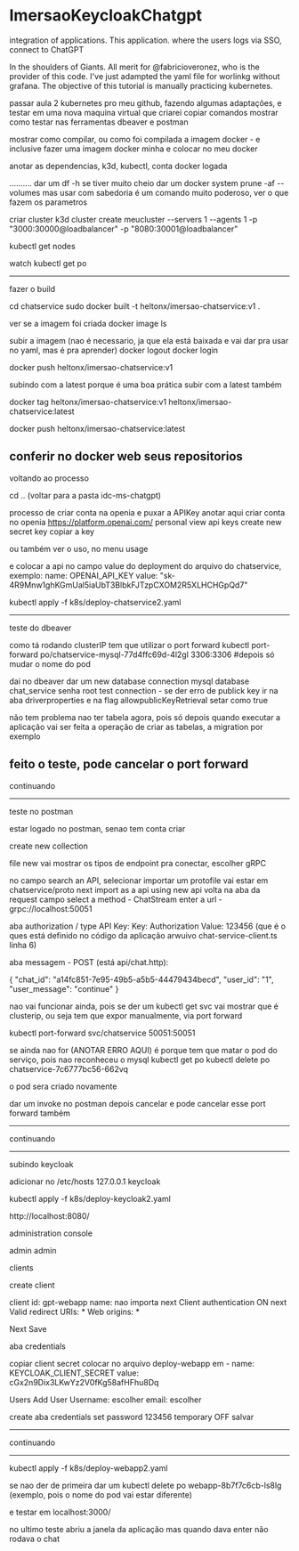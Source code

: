 # ImersaoKeycloakChatgpt
integration of applications. This application. where the users logs via SSO, connect to ChatGPT

In the shoulders of Giants. All merit for @fabricioveronez, who is the provider of this code. I've just adampted the yaml file for worlinkg without grafana.
The objective of this tutorial is manually practicing kubernetes.

passar aula 2 kubernetes pro meu github, fazendo algumas adaptações, e testar em uma nova maquina virtual que criarei
copiar comandos
mostrar como testar nas ferramentas dbeaver e postman

mostrar como compilar, ou como foi compilada a imagem docker - e inclusive fazer uma imagem docker minha e colocar no meu docker

anotar as dependencias, k3d, kubectl, conta docker logada

..........
dar um df -h
se tiver muito cheio dar um docker system prune -af --volumes
mas usar com sabedoria é um comando muito poderoso, ver o que fazem os parametros


criar cluster
k3d cluster create meucluster --servers 1 --agents 1 -p "3000:30000@loadbalancer" -p "8080:30001@loadbalancer"

kubectl get nodes

watch kubectl get po


------
fazer o build 

cd chatservice
sudo docker built -t heltonx/imersao-chatservice:v1 .

ver se a imagem foi criada
docker image ls

subir a imagem (nao é necessario, ja que ela está baixada e vai dar pra usar no yaml, mas é pra aprender)
docker logout
docker login

docker push heltonx/imersao-chatservice:v1 

subindo com a latest porque é uma boa prática subir com a latest também

docker tag heltonx/imersao-chatservice:v1 heltonx/imersao-chatservice:latest

docker push heltonx/imersao-chatservice:latest

conferir no docker web seus repositorios
-------

voltando ao processo

cd .. (voltar para a pasta idc-ms-chatgpt)


processo de criar conta na openia e puxar a APIKey anotar aqui
criar conta no openia
https://platform.openai.com/
personal
view api keys
create new secret key
copiar a key

ou também ver o uso, no menu usage


e colocar a api no campo value do deployment do arquivo do chatservice, exemplo:
name: OPENAI_API_KEY
value: "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"


kubectl apply -f k8s/deploy-chatservice2.yaml


-----------------
teste do dbeaver

como tá rodando clusterIP tem que utilizar o port forward
kubectl port-forward po/chatservice-mysql-77d4ffc69d-4l2gl 3306:3306 #depois só mudar o nome do pod

dai no dbeaver dar um new database connection
mysql
database chat_service
senha root
test connection - se der erro de publick key ir na aba driverproperties e na flag
allowpublicKeyRetrieval setar como true

não tem problema nao ter tabela agora, pois só depois quando executar a aplicação vai ser feita
a operação de criar as tabelas, a migration por exemplo

feito o teste, pode cancelar o port forward
-----------------

continuando

-----------------
teste no postman

estar logado no postman, senao tem conta criar


create new collection

file new
vai mostrar os tipos de endpoint pra conectar, escolher gRPC

no campo search an API, selecionar importar um protofile
vai estar em chatservice/proto
next
import as a api
using new api
volta na aba da request
campo select a method - ChatStream
enter a url - grpc://localhost:50051

aba authorization / type API Key:
Key: Authorization
Value: 123456 (que é o ques está definido no código da aplicação arwuivo chat-service-client.ts linha 6)


aba messagem - POST (está api/chat.http):

{
    "chat_id": "a14fc851-7e95-49b5-a5b5-44479434becd",
    "user_id": "1",
    "user_message": "continue"
}

nao vai funcionar ainda, pois se der um kubectl get svc
vai mostrar que é clusterip, ou seja tem que expor manualmente, via port forward

kubectl port-forward svc/chatservice 50051:50051

se ainda nao for (ANOTAR ERRO AQUI) é porque tem que matar o pod do serviço, pois nao reconheceu o mysql
kubectl get po
kubectl delete po chatservice-7c6777bc56-662vq

o pod sera criado novamente

dar um invoke no postman
depois cancelar
e pode cancelar esse port forward também

-----------------

continuando

-----------------

subindo keycloak

adicionar no /etc/hosts
127.0.0.1 keycloak

kubectl apply -f k8s/deploy-keycloak2.yaml 

http://localhost:8080/

administration console

admin
admin

clients

create client

client id: gpt-webapp
name: nao importa
next
Client authentication ON
next
Valid redirect URIs: *
Web origins: *

Next
Save

aba credentials

copiar client secret
colocar no arquivo deploy-webapp em
        - name: KEYCLOAK_CLIENT_SECRET
          value: cGx2n9Dix3LKwYz2V0fKg58afHFhu8Dq

Users
Add User
Username: escolher
email: escolher

create
aba credentials
set password
123456
temporary OFF
salvar

-----------------

continuando

-----------------


kubectl apply -f k8s/deploy-webapp2.yaml

se nao der de primeira dar um 
kubectl delete po webapp-8b7f7c6cb-ls8lg (exemplo, pois o nome do pod vai estar diferente)

e testar em 
localhost:3000/

no ultimo teste abriu a janela da aplicação mas quando dava enter
não rodava o chat
